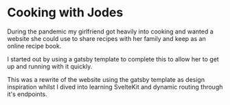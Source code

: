 # Cooking with Jodes

During the pandemic my girlfriend got heavily into cooking and wanted a website she could use to share recipes with her family and keep as an online recipe book.

I started out by using a gatsby template to complete this to allow her to get up and running with it quickly.

This was a rewrite of the website using the gatsby template as design inspiration whilst I dived into learning SvelteKit and dynamic routing through it's endpoints.
